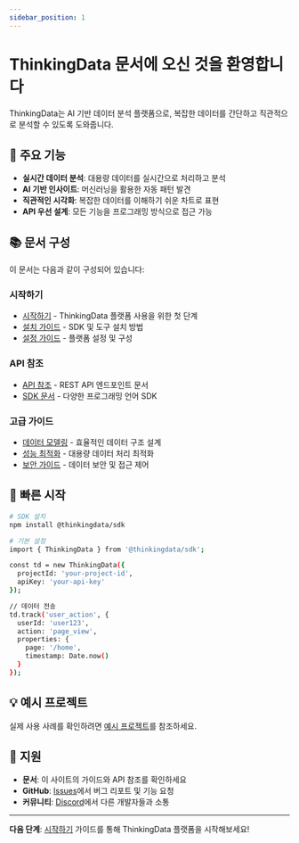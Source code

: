 ```yaml
---
sidebar_position: 1
---
```


# ThinkingData 문서에 오신 것을 환영합니다

ThinkingData는 AI 기반 데이터 분석 플랫폼으로, 복잡한 데이터를 간단하고 직관적으로 분석할 수 있도록 도와줍니다.

## 🚀 주요 기능

- **실시간 데이터 분석**: 대용량 데이터를 실시간으로 처리하고 분석
- **AI 기반 인사이트**: 머신러닝을 활용한 자동 패턴 발견
- **직관적인 시각화**: 복잡한 데이터를 이해하기 쉬운 차트로 표현
- **API 우선 설계**: 모든 기능을 프로그래밍 방식으로 접근 가능

## 📚 문서 구성

이 문서는 다음과 같이 구성되어 있습니다:

### 시작하기
- [시작하기](./getting-started.md) - ThinkingData 플랫폼 사용을 위한 첫 단계
- [설치 가이드](./guides/installation.md) - SDK 및 도구 설치 방법
- [설정 가이드](./guides/configuration.md) - 플랫폼 설정 및 구성

### API 참조
- [API 참조](./api/reference.md) - REST API 엔드포인트 문서
- [SDK 문서](./api/sdk.md) - 다양한 프로그래밍 언어 SDK

### 고급 가이드
- [데이터 모델링](./guides/data-modeling.md) - 효율적인 데이터 구조 설계
- [성능 최적화](./guides/performance.md) - 대용량 데이터 처리 최적화
- [보안 가이드](./guides/security.md) - 데이터 보안 및 접근 제어

## 🎯 빠른 시작

```bash
# SDK 설치
npm install @thinkingdata/sdk

# 기본 설정
import { ThinkingData } from '@thinkingdata/sdk';

const td = new ThinkingData({
  projectId: 'your-project-id',
  apiKey: 'your-api-key'
});

// 데이터 전송
td.track('user_action', {
  userId: 'user123',
  action: 'page_view',
  properties: {
    page: '/home',
    timestamp: Date.now()
  }
});
```

## 💡 예시 프로젝트

실제 사용 사례를 확인하려면 [예시 프로젝트](https://github.com/thinkingdata/examples)를 참조하세요.

## 🤝 지원

- **문서**: 이 사이트의 가이드와 API 참조를 확인하세요
- **GitHub**: [Issues](https://github.com/thinkingdata/thinkingdata-docs/issues)에서 버그 리포트 및 기능 요청
- **커뮤니티**: [Discord](https://discord.gg/thinkingdata)에서 다른 개발자들과 소통

---

**다음 단계**: [시작하기](./getting-started.md) 가이드를 통해 ThinkingData 플랫폼을 시작해보세요! 
